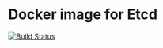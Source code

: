 # Docker image for Etcd

[![Build Status](https://travis-ci.org/opsidian/docker-etcd.svg?branch=master)](https://travis-ci.org/opsidian/docker-etcd)
